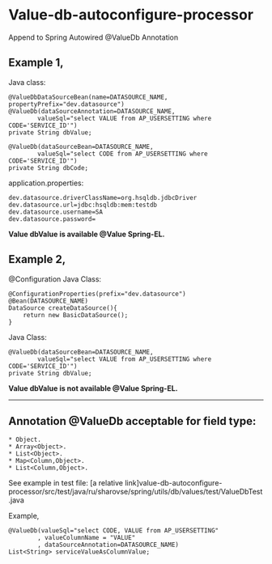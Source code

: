 # Value-db-autoconfigure-processor
Append to Spring Autowired @ValueDb Annotation

## Example 1,

Java class:

	@ValueDbDataSourceBean(name=DATASOURCE_NAME, propertyPrefix="dev.datasource")
	@ValueDb(dataSourceAnnotation=DATASOURCE_NAME,
			valueSql="select VALUE from AP_USERSETTING where CODE='SERVICE_ID'")
	private String dbValue;

	@ValueDb(dataSourceBean=DATASOURCE_NAME,
			valueSql="select CODE from AP_USERSETTING where CODE='SERVICE_ID'")
	private String dbCode;


application.properties:

	dev.datasource.driverClassName=org.hsqldb.jdbcDriver
	dev.datasource.url=jdbc:hsqldb:mem:testdb
	dev.datasource.username=SA
	dev.datasource.password=

**Value dbValue is available @Value Spring-EL.**

## Example 2,

@Configuration
Java Class:

  	@ConfigurationProperties(prefix="dev.datasource")
  	@Bean(DATASOURCE_NAME)
  	DataSource createDataSource(){
  		return new BasicDataSource();
  	}

Java Class:

	@ValueDb(dataSourceBean=DATASOURCE_NAME,
			valueSql="select VALUE from AP_USERSETTING where CODE='SERVICE_ID'")
	private String dbValue;


**Value dbValue is not available @Value Spring-EL.**

---

## Annotation @ValueDb acceptable for field type:

	* Object.
	* Array<Object>.
	* List<Object>.
	* Map<Column,Object>.
	* List<Column,Object>.

See example in test file:
[a relative link]value-db-autoconfigure-processor/src/test/java/ru/sharovse/spring/utils/db/values/test/ValueDbTest.java 

Example,

	@ValueDb(valueSql="select CODE, VALUE from AP_USERSETTING"
			, valueColumnName = "VALUE"
			, dataSourceAnnotation=DATASOURCE_NAME)
	List<String> serviceValueAsColumnValue;

